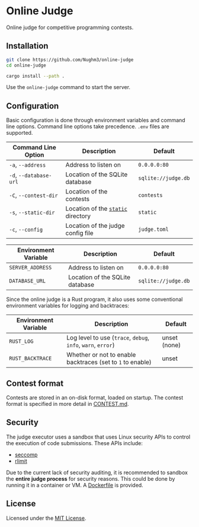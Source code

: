 # Online Judge

Online judge for competitive programming contests.

## Installation

```bash
git clone https://github.com/Nughm3/online-judge
cd online-judge

cargo install --path .
```

Use the `online-judge` command to start the server.

## Configuration

Basic configuration is done through environment variables and command line options. Command line options take precedence. `.env` files are supported.

| Command Line Option    | Description                                   | Default             |
| ---------------------- | --------------------------------------------- | ------------------- |
| `-a`, `--address`      | Address to listen on                          | `0.0.0.0:80`        |
| `-d`, `--database-url` | Location of the SQLite database               | `sqlite://judge.db` |
| `-C`, `--contest-dir`  | Location of the contests                      | `contests`          |
| `-s`, `--static-dir`   | Location of the [`static`](/static) directory | `static`            |
| `-c`, `--config`       | Location of the judge config file             | `judge.toml`        |

| Environment Variable | Description                                   | Default             |
| -------------------- | --------------------------------------------- | ------------------- |
| `SERVER_ADDRESS`     | Address to listen on                          | `0.0.0.0:80`        |
| `DATABASE_URL`       | Location of the SQLite database               | `sqlite://judge.db` |

Since the online judge is a Rust program, it also uses some conventional environment variables for logging and backtraces:

| Environment Variable | Description                                                  | Default             |
| -------------------- | ------------------------------------------------------------ | ------------------- |
| `RUST_LOG`           | Log level to use (`trace`, `debug`, `info`, `warn`, `error`) | unset (none)        |
| `RUST_BACKTRACE`     | Whether or not to enable backtraces (set to `1` to enable)   | unset               |

## Contest format

Contests are stored in an on-disk format, loaded on startup. The contest format is specified in more detail in [CONTEST.md](/CONTEST.md).

## Security

The judge executor uses a sandbox that uses Linux security APIs to control the execution of code submissions. These APIs include:

- [seccomp](https://man7.org/linux/man-pages/man2/seccomp.2.html)
- [rlimit](https://man7.org/linux/man-pages/man2/setrlimit.2.html)

Due to the current lack of security auditing, it is recommended to sandbox the **entire judge process** for security reasons. This could be done by running it in a container or VM. A [Dockerfile](/Dockerfile) is provided.

## License

Licensed under the [MIT License](/LICENSE).

